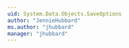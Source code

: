 ```yaml
---
uid: System.Data.Objects.SaveOptions
author: "JennieHubbard"
ms.author: "jhubbard"
manager: "jhubbard"
---
```

